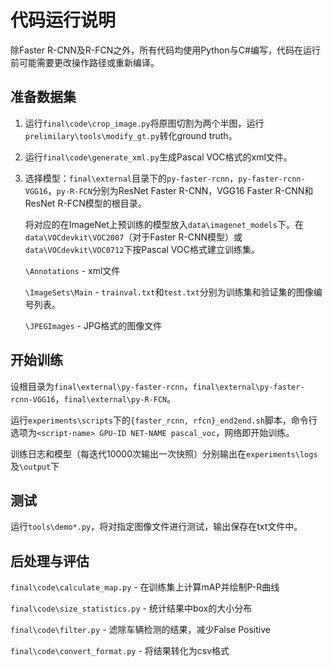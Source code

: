 # 代码运行说明

除Faster R-CNN及R-FCN之外，所有代码均使用Python与C#编写，代码在运行前可能需要更改操作路径或重新编译。

## 准备数据集

1. 运行`final\code\crop_image.py`将原图切割为两个半图，运行`prelimilary\tools\modify_gt.py`转化ground truth。

2. 运行`final\code\generate_xml.py`生成Pascal VOC格式的xml文件。

3. 选择模型：`final\external`目录下的`py-faster-rcnn`，`py-faster-rcnn-VGG16`，`py-R-FCN`分别为ResNet Faster R-CNN，VGG16 Faster R-CNN和ResNet R-FCN模型的根目录。

   将对应的在ImageNet上预训练的模型放入`data\imagenet_models`下。在`data\VOCdevkit\VOC2007`（对于Faster R-CNN模型）或`data\VOCdevkit\VOC0712`下按Pascal VOC格式建立训练集。

   `\Annotations` - xml文件

   `\ImageSets\Main` - `trainval.txt`和`test.txt`分别为训练集和验证集的图像编号列表。

   `\JPEGImages` - JPG格式的图像文件

## 开始训练

设根目录为`final\external\py-faster-rcnn`，`final\external\py-faster-rcnn-VGG16`，`final\external\py-R-FCN`。

运行`experiments\scripts`下的`{faster_rcnn, rfcn}_end2end.sh`脚本，命令行选项为`<script-name> GPU-ID NET-NAME pascal_voc`，网络即开始训练。

训练日志和模型（每迭代10000次输出一次快照）分别输出在`experiments\logs`及`\output`下

## 测试

运行`tools\demo*.py`，将对指定图像文件进行测试，输出保存在txt文件中。

## 后处理与评估

`final\code\calculate_map.py` - 在训练集上计算mAP并绘制P-R曲线

`final\code\size_statistics.py` - 统计结果中box的大小分布

`final\code\filter.py` - 滤除车辆检测的结果，减少False Positive

`final\code\convert_format.py` - 将结果转化为csv格式
